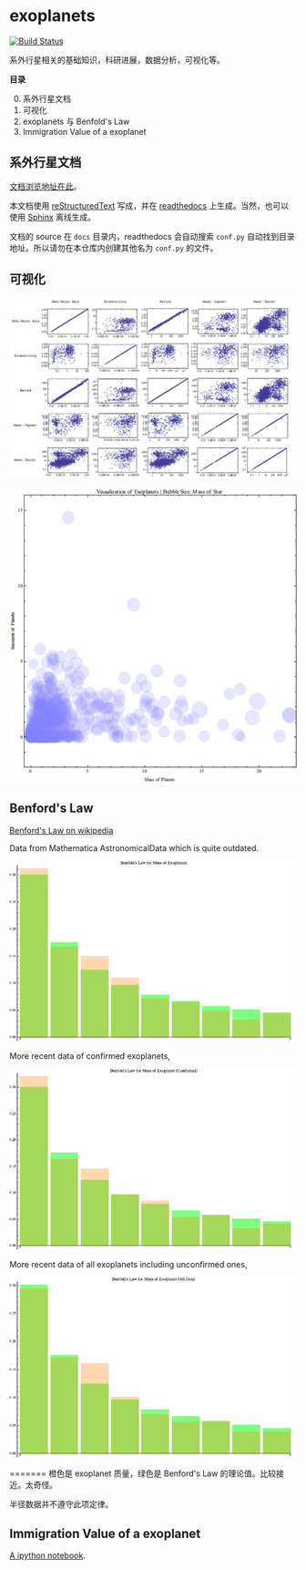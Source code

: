 exoplanets
==========

[![Build Status](https://travis-ci.org/InterImm/exoplanets.svg?branch=master)](https://travis-ci.org/InterImm/exoplanets)

系外行星相关的基础知识，科研进展，数据分析，可视化等。


**目录**

0. 系外行星文档
1. 可视化
2. exoplanets 与 Benfold's Law
3. Immigration Value of a exoplanet


## 系外行星文档

[文档浏览地址在此](http://exoplanets.readthedocs.org/zh_CN/latest/)。

本文档使用 [reStructuredText](http://docutils.sourceforge.net/rst.html) 写成，并在 [readthedocs](https://readthedocs.org/projects/exoplanets/) 上生成。当然，也可以使用 [Sphinx](http://sphinx-doc.org/) 离线生成。

文档的 source 在 `docs` 目录内，readthedocs 会自动搜索 `conf.py` 自动找到目录地址。所以请勿在本仓库内创建其他名为 `conf.py` 的文件。



##  可视化


![](visualization/Export/array.jpg)

![](visualization/Export/ExoplanetVis.png)


## Benford's Law

[Benford's Law on wikipedia](https://en.wikipedia.org/wiki/Benford's_law)

Data from Mathematica AstronomicalData which is quite outdated.

![](benford/export/barMvB.png)



More recent data of confirmed exoplanets,

![](benford/export/barConMvB.png)

More recent data of all exoplanets including unconfirmed ones,

![](benford/export/barAllMvB.png)



=======
橙色是 exoplanet 质量，绿色是 Benford's Law 的理论值。比较接近。太奇怪。

半径数据并不遵守此项定律。






## Immigration Value of a exoplanet

[A ipython notebook](http://nbviewer.ipython.org/github/InterImm/exoplanets/blob/master/codes/Value_of_Exoplanets.ipynb).

